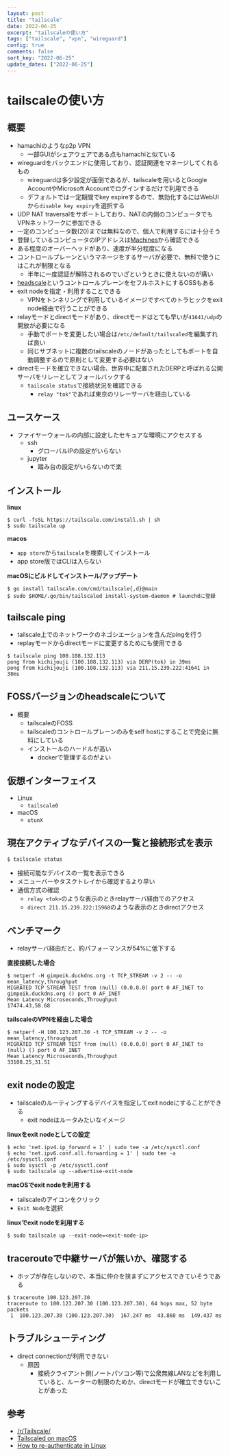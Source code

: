 ```yaml
---
layout: post
title: "tailscale"
date: 2022-06-25
excerpt: "tailscaleの使い方"
tags: ["tailscale", "vpn", "wireguard"]
config: true
comments: false
sort_key: "2022-06-25"
update_dates: ["2022-06-25"]
---
```


# tailscaleの使い方

## 概要
 - hamachiのようなp2p VPN
   - 一部GUIがシェアウェアである点もhamachiと似ている
 - wireguardをバックエンドに使用しており、認証関連をマネージしてくれるもの
   - wireguardは多少設定が面倒であるが、tailscaleを用いるとGoogle AccountやMicrosoft Accountでログインするだけで利用できる
   - デフォルトでは一定期間でkey expireするので、無効化するにはWebUIから`disable key expiry`を選択する
 - UDP NAT traversalをサポートしており、NATの内側のコンピュータでもVPNネットワークに参加できる
 - 一定のコンピュータ数(20)までは無料なので、個人で利用するには十分そう
 - 登録しているコンピュータのIPアドレスは[Machines](https://login.tailscale.com/admin/machines)から確認できる
 - ある程度のオーバーヘッドがあり、速度が半分程度になる
 - コントロールプレーンというマネージをするサーバが必要で、無料で使うにはこれが制限となる
   - 半年に一度認証が解除されるのでいざというときに使えないのが痛い
 - [headscale](https://github.com/juanfont/headscale)というコントロールプレーンをセフルホストにするOSSもある
 - exit nodeを指定・利用することできる
   - VPNをトンネリングで利用しているイメージですべてのトラヒックをexit node経由で行うことができる
 - relayモードとdirectモードがあり、directモードはとても早いが`41641/udp`の開放が必要になる
   - 手動でポートを変更したい場合は`/etc/default/tailscaled`を編集すれば良い
   - 同じサブネットに複数のtailscaleのノードがあったとしてもポートを自動調整するので原則として変更する必要はない
 - directモードを確立できない場合、世界中に配置されたDERPと呼ばれる公開サーバをリレーとしてフォールバックする
   - `tailscale status`で接続状況を確認できる
     - `relay "tok"`であれば東京のリレーサーバを経由している

## ユースケース
 - ファイヤーウォールの内部に設定したセキュアな環境にアクセスする
   - ssh
     - グローバルIPの設定がいらない
   - jupyter
     - 踏み台の設定がいらないので楽

## インストール

**linux**
```console
$ curl -fsSL https://tailscale.com/install.sh | sh
$ sudo tailscale up
```

**macos**
 - `app store`から`tailscale`を検索してインストール
 - app store版ではCLIは入らない

**macOSにビルドしてインストール/アップデート**
```console
$ go install tailscale.com/cmd/tailscale{,d}@main
$ sudo $HOME/.go/bin/tailscaled install-system-daemon # launchdに登録
```

## tailscale ping
 - tailscale上でのネットワークのネゴシエーションを含んだpingを行う
 - replayモードからdirectモードに変更するためにも使用できる

```console
$ tailscale ping 100.108.132.113
pong from kichijouji (100.108.132.113) via DERP(tok) in 39ms
pong from kichijouji (100.108.132.113) via 211.15.239.222:41641 in 38ms
```

## FOSSバージョンのheadscaleについて
 - 概要
   - tailscaleのFOSS
   - tailscaleのコントロールプレーンのみをself hostにすることで完全に無料にしている
   - インストールのハードルが高い
     - dockerで管理するのがよい

## 仮想インターフェイス
 - Linux
   - `tailscale0`
 - macOS
   - `utunX`

## 現在アクティブなデバイスの一覧と接続形式を表示

```console
$ tailscale status
```
 - 接続可能なデバイスの一覧を表示できる
 - メニューバーやタスクトレイから確認するより早い
 - 通信方式の確認
   - `relay <tok>`のような表示のときrelayサーバ経由でのアクセス
   - `direct 211.15.239.222:15968`のような表示のときdirectアクセス

## ベンチマーク
 - relayサーバ経由だと、約パフォーマンスが54%に低下する

**直接接続した場合**
```console
$ netperf -H gimpeik.duckdns.org -t TCP_STREAM -v 2 -- -o mean_latency,throughput
MIGRATED TCP STREAM TEST from (null) (0.0.0.0) port 0 AF_INET to gimpeik.duckdns.org () port 0 AF_INET
Mean Latency Microseconds,Throughput
17474.43,58.68
```

**tailscaleのVPNを経由した場合**
```console
$ netperf -H 100.123.207.30 -t TCP_STREAM -v 2 -- -o mean_latency,throughput
MIGRATED TCP STREAM TEST from (null) (0.0.0.0) port 0 AF_INET to (null) () port 0 AF_INET
Mean Latency Microseconds,Throughput
33108.25,31.51
```

## exit nodeの設定
 - tailscaleのルーティングするデバイスを指定してexit nodeにすることができる
   - exit nodeはルータみたいなイメージ

**linuxをexit nodeとしての設定**
```console
$ echo 'net.ipv4.ip_forward = 1' | sudo tee -a /etc/sysctl.conf
$ echo 'net.ipv6.conf.all.forwarding = 1' | sudo tee -a /etc/sysctl.conf
$ sudo sysctl -p /etc/sysctl.conf
$ sudo tailscale up --advertise-exit-node
```

**macOSでexit nodeを利用する**
 - tailscaleのアイコンをクリック
 - `Exit Node`を選択

**linuxでexit nodeを利用する**
```console
$ sudo tailscale up --exit-node=<exit-node-ip>
```

## tracerouteで中継サーバが無いか、確認する
 - ホップが存在しないので、本当に仲介を挟まずにアクセスできていそうである

```console
$ traceroute 100.123.207.30
traceroute to 100.123.207.30 (100.123.207.30), 64 hops max, 52 byte packets
 1  100.123.207.30 (100.123.207.30)  167.247 ms  43.860 ms  149.437 ms
```

## トラブルシューティング
 - direct connectionが利用できない
   - 原因
     - 接続クライアント側(ノートパソコン等)で公衆無線LANなどを利用していると、ルーターの制限のためか、directモードが確立できないことがあった

## 参考
 - [/r/Tailscale/](https://www.reddit.com/r/Tailscale/)
 - [Tailscaled on macOS](https://github.com/tailscale/tailscale/wiki/Tailscaled-on-macOS)
 - [How to re-authenticate in Linux](https://github.com/tailscale/tailscale/issues/367)
